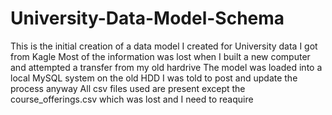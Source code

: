 # University-Data-Model-Schema
This is the initial creation of a data model I created for University data I got from Kagle
Most of the information was lost when I built a new computer and attempted a transfer from my old hardrive
The model was loaded into a local MySQL system on the old HDD
I was told to post and update the process anyway
All csv files used are present except the course_offerings.csv which was lost and I need to reaquire
